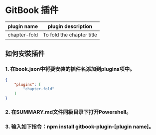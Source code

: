 # GitBook 插件

|plugin name    |plugin description         |
|:-----:        |:-----:                    |
|chapter-fold   |To fold the chapter title  |

## 如何安裝插件

### 1. 在book.json中将要安装的插件名添加到plugins项中。

```json
{
    "plugins": [
        "chapter-fold"
    ]
}
```

### 2. 在SUMMARY.md文件同級目录下打开Powershell。

### 3. 输入如下指令：npm install gitbook-plugin-[plugin name]。
